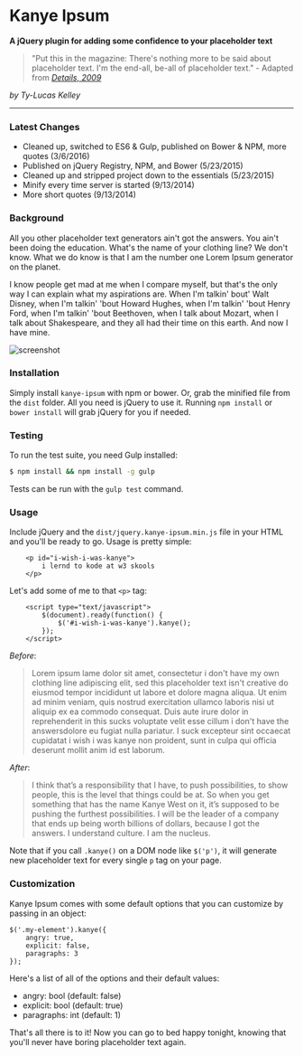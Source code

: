 # Kanye Ipsum

**A jQuery plugin for adding some confidence to your placeholder text**

> "Put this in the magazine: There's nothing more to be said about placeholder text. I'm the end-all, be-all of placeholder text." - Adapted from *[Details, 2009](http://www.details.com/culture-trends/cover-stars/200902/hip-hop-artist-kanye-west-talks-fashion-and-music)*

*by Ty-Lucas Kelley*

---

### Latest Changes

* Cleaned up, switched to ES6 & Gulp, published on Bower & NPM, more quotes (3/6/2016)
* Published on jQuery Registry, NPM, and Bower (5/23/2015)
* Cleaned up and stripped project down to the essentials (5/23/2015)
* Minify every time server is started (9/13/2014)
* More short quotes (9/13/2014)

### Background

All you other placeholder text generators ain't got the answers. You ain't been doing the education. What's the name of your clothing line? We don't know. What we do know is that I am the number one Lorem Ipsum generator on the planet.

I know people get mad at me when I compare myself, but that's the only way I can explain what my aspirations are. When I'm talkin' bout' Walt Disney, when I'm talkin' 'bout Howard Hughes, when I'm talkin' 'bout Henry Ford, when I'm talkin' 'bout Beethoven, when I talk about Mozart, when I talk about Shakespeare, and they all had their time on this earth. And now I have mine.

![screenshot](https://raw.githubusercontent.com/tylucaskelley/kanye-ipsum/e4b624968d9bc8ab6bebfea279fe13ae39b8d1b9/img/kanye-ipsum.png)

### Installation

Simply install `kanye-ipsum` with npm or bower. Or, grab the minified file from
the `dist` folder. All you need is jQuery to use it. Running `npm install` or
`bower install` will grab jQuery for you if needed.

### Testing

To run the test suite, you need Gulp installed:

```sh
$ npm install && npm install -g gulp
```

Tests can be run with the `gulp test` command.

### Usage

Include jQuery and the `dist/jquery.kanye-ipsum.min.js` file in your HTML and you'll be ready to go. Usage is pretty simple:

        <p id="i-wish-i-was-kanye">
            i lernd to kode at w3 skools
        </p>

Let's add some of me to that `<p>` tag:

        <script type="text/javascript">
            $(document).ready(function() {
                $('#i-wish-i-was-kanye').kanye();
            });
        </script>

*Before*:

> Lorem ipsum lame dolor sit amet, consectetur i don't have my own clothing line adipiscing elit, sed this placeholder text isn't creative do eiusmod tempor incididunt ut labore et dolore magna aliqua. Ut enim ad minim veniam, quis nostrud exercitation ullamco laboris nisi ut aliquip ex ea commodo consequat. Duis aute irure dolor in reprehenderit in this sucks voluptate velit esse cillum i don't have the answersdolore eu fugiat nulla pariatur. I suck excepteur sint occaecat cupidatat i wish i was kanye non proident, sunt in culpa qui officia deserunt mollit anim id est laborum.

*After*:

> I think that’s a responsibility that I have, to push possibilities, to show people, this is the level that things could be at. So when you get something that has the name Kanye West on it, it’s supposed to be pushing the furthest possibilities. I will be the leader of a company that ends up being worth billions of dollars, because I got the answers. I understand culture. I am the nucleus.

Note that if you call `.kanye()` on a DOM node like `$('p')`, it will generate new placeholder text for every single `p` tag on your page.

### Customization

Kanye Ipsum comes with some default options that you can customize by passing in an object:

    $('.my-element').kanye({
        angry: true,
        explicit: false,
        paragraphs: 3
    });

Here's a list of all of the options and their default values:

* angry: bool (default: false)
* explicit: bool (default: true)
* paragraphs: int (default: 1)

That's all there is to it! Now you can go to bed happy tonight, knowing that you'll never have boring placeholder text again.
